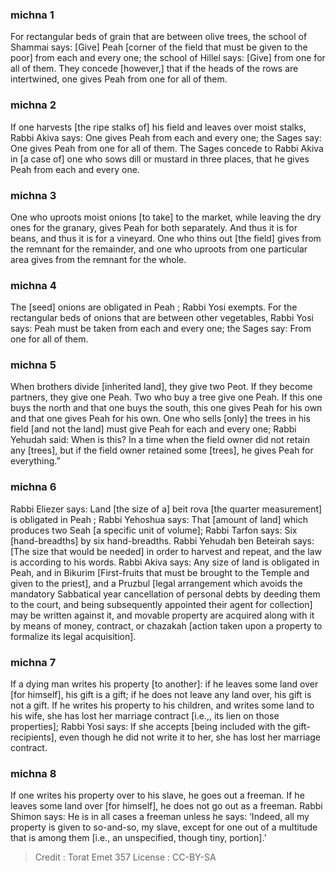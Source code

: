 
### michna 1
For rectangular beds of grain that are between olive trees, the school of Shammai says: [Give] Peah [corner of the field that must be given to the poor] from each and every one; the school of Hillel says: [Give] from one for all of them. They concede [however,] that if the heads of the rows are intertwined, one gives Peah from one for all of them.

### michna 2
If one harvests [the ripe stalks of] his field and leaves over moist stalks, Rabbi Akiva says: One gives Peah from each and every one; the Sages say: One gives Peah from one for all of them. The Sages concede to Rabbi Akiva in [a case of] one who sows dill or mustard in three places, that he gives Peah from each and every one.

### michna 3
One who uproots moist onions [to take] to the market, while leaving the dry ones for the granary, gives Peah for both separately. And thus it is for beans, and thus it is for a vineyard. One who thins out [the field] gives from the remnant for the remainder, and one who uproots from one particular area gives from the remnant for the whole.

### michna 4
The [seed] onions are obligated in Peah ; Rabbi Yosi exempts. For the rectangular beds of onions that are between other vegetables, Rabbi Yosi says: Peah must be taken from each and every one; the Sages say: From one for all of them.

### michna 5
When brothers divide [inherited land], they give two Peot. If they become partners, they give one Peah. Two who buy a tree give one Peah. If this one buys the north and that one buys the south, this one gives Peah for his own and that one gives Peah for his own. One who sells [only] the trees in his field [and not the land] must give Peah for each and every one; Rabbi Yehudah said: When is this? In a time when the field owner did not retain any [trees], but if the field owner retained some [trees], he gives Peah for everything.”

### michna 6
Rabbi Eliezer says: Land [the size of a] beit rova [the quarter measurement] is obligated in Peah ; Rabbi Yehoshua says: That [amount of land] which produces two Seah [a specific unit of volume]; Rabbi Tarfon says: Six [hand-breadths] by six hand-breadths. Rabbi Yehudah ben Beteirah says: [The size that would be needed] in order to harvest and repeat, and the law is according to his words. Rabbi Akiva says: Any size of land is obligated in Peah, and in Bikurim [First-fruits that must be brought to the Temple and given to the priest], and a Pruzbul [legal arrangement which avoids the mandatory Sabbatical year cancellation of personal debts by deeding them to the court, and being subsequently appointed their agent for collection] may be written against it, and movable property are acquired along with it by means of money, contract, or chazakah [action taken upon a property to formalize its legal acquisition].

### michna 7
If a dying man writes his property [to another]: if he leaves some land over [for himself], his gift is a gift; if he does not leave any land over, his gift is not a gift. If he writes his property to his children, and writes some land to his wife, she has lost her marriage contract [i.e.,, its lien on those properties]; Rabbi Yosi says: If she accepts [being included with the gift-recipients], even though he did not write it to her, she has lost her marriage contract.

### michna 8
If one writes his property over to his slave, he goes out a freeman. If he leaves some land over [for himself], he does not go out as a freeman. Rabbi Shimon says: He is in all cases a freeman unless he says: ‘Indeed, all my property is given to so-and-so, my slave, except for one out of a multitude that is among them [i.e., an unspecified, though tiny, portion].’

>Credit : Torat Emet 357
>License : CC-BY-SA 